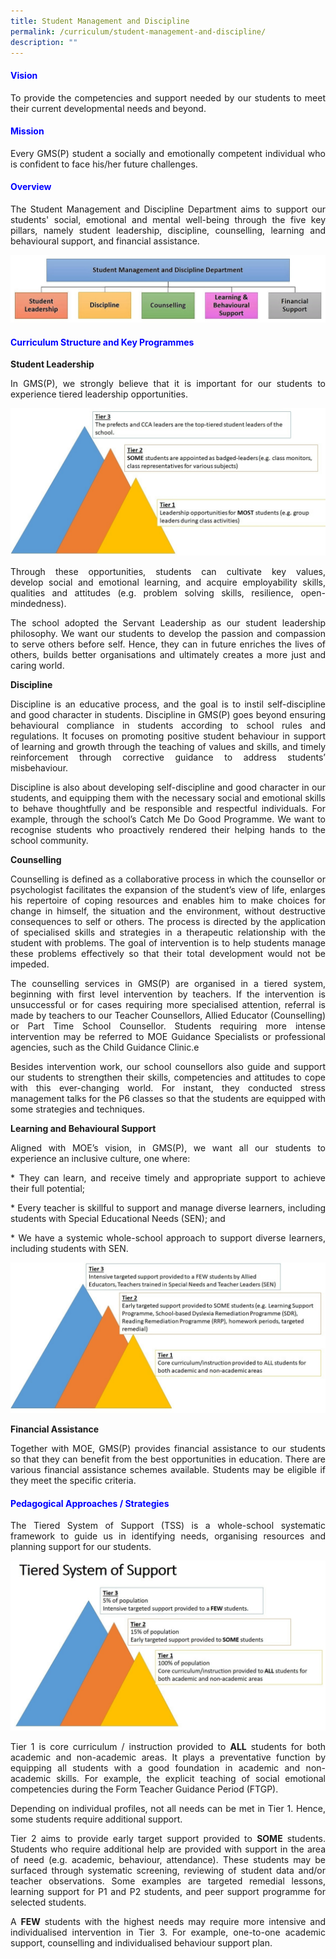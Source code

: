 ```yaml
---
title: Student Management and Discipline
permalink: /curriculum/student-management-and-discipline/
description: ""
---
```

<h4 style="color:blue;">Vision</h4>
<p style="text-align: justify;">To provide the competencies and support needed by our students to meet their current developmental needs and beyond.</p>

<h4 style="color:blue;">Mission</h4>
<p style="text-align: justify;">Every GMS(P) student a socially and emotionally competent individual who is confident to face his/her future challenges.</p>

<h4 style="color:blue;">Overview</h4>
<p style="text-align: justify;">The Student Management and Discipline Department aims to support our students' social, emotional and mental well-being through the five key pillars, namely student leadership, discipline, counselling, learning and behavioural support, and financial assistance.</p>

![](/images/five%20pillars%20of%20department.jpg)
<p></p>

<h4 style="color:blue;">Curriculum Structure and Key Programmes</h4>

<b>Student Leadership</b> <br>
<p style="text-align: justify;">In GMS(P), we strongly believe that it is important for our students to experience tiered leadership opportunities. </p>

![](/images/student%20leaders.jpg)

<p style="text-align: justify;">Through these opportunities, students can cultivate key values, develop&nbsp;social and emotional learning, and acquire employability skills, qualities and attitudes (e.g. problem solving skills, resilience, open-mindedness).&nbsp;<br>

</p><p style="text-align: justify;">The school adopted the Servant Leadership as our student leadership philosophy. We want our students to develop the passion and compassion to serve others before self. Hence, they can in future enriches the lives of others, builds better organisations and ultimately creates a more just and caring world.</p>

<b>Discipline</b> <br> 
<p style="text-align: justify;">Discipline is an educative process, and the goal is to instil self-discipline and good character in students. Discipline in GMS(P) goes beyond ensuring behavioural compliance in students according to school rules and regulations. It focuses on promoting positive student behaviour in support of learning and growth through the teaching of values and skills, and timely reinforcement through corrective guidance to address students’ misbehaviour.&nbsp;<br>

</p><p style="text-align: justify;">Discipline is also about developing self-discipline and good character in our students, and equipping them with the necessary social and emotional skills to behave thoughtfully and be responsible and respectful individuals. For example, through the school’s Catch Me Do Good Programme. We want to recognise students who proactively rendered their helping hands to the school community.  </p>
 
<b>Counselling</b> <br>
<p style="text-align: justify;">Counselling is defined as a collaborative process in which the counsellor or psychologist facilitates the expansion of the student’s view of life, enlarges his repertoire of coping resources and enables him to make choices for change in himself, the situation and the environment, without destructive consequences to self or others. The process is directed by the application of specialised skills and strategies in a therapeutic relationship with the student with problems. The goal of intervention is to help students manage these problems effectively so that their total development would not be impeded.<br>

</p><p style="text-align: justify;">The counselling services in GMS(P) are organised in a tiered system, beginning with first level intervention by teachers. If the intervention is unsuccessful or for cases requiring more specialised attention, referral is made by teachers to our Teacher Counsellors, Allied Educator (Counselling) or Part Time School Counsellor. Students requiring more intense intervention may be referred to MOE Guidance Specialists or professional agencies, such as the Child Guidance Clinic.e<br>

</p><p style="text-align: justify;">Besides intervention work, our school counsellors also guide and support our students to strengthen their skills, competencies and attitudes to cope with this ever-changing world. For instant, they conducted stress management talks for the P6 classes so that the students are equipped with some strategies and techniques.&nbsp;  </p>
  
<b>Learning and Behavioural Support</b> <br> 
<p style="text-align: justify;">Aligned with MOE’s vision, in GMS(P), we want all our students to experience an inclusive culture, one where:<br>

</p><p style="text-align: justify;">* They can learn, and receive timely and appropriate support to achieve their full potential;&nbsp;<br>
</p><p style="text-align: justify;">* Every teacher is skillful to support and manage diverse learners, including students with Special Educational Needs (SEN); and&nbsp;<br>
</p><p style="text-align: justify;">* We have a systemic whole-school approach to support diverse learners, including students with SEN.</p>

![](/images/SEN%20mode.jpg)

<b>Financial Assistance</b> <br>
<p style="text-align: justify;">Together with MOE, GMS(P) provides financial assistance to our students so that they can benefit from the best opportunities in education. There are various financial assistance schemes available. Students may be eligible if they meet the specific criteria.&nbsp;  </p>

<h4 style="color:blue;">Pedagogical Approaches / Strategies</h4>

<p style="text-align: justify;">The Tiered System of Support (TSS) is a whole-school systematic framework to guide us in identifying needs, organising resources and planning support for our students.</p>

![](/images/Tiered%20System%20of%20Support.jpg)

<p style="text-align: justify;">Tier 1 is core curriculum / instruction provided to <b>ALL</b> students for both academic and non-academic areas. It plays a preventative function by equipping all students with a good foundation in academic and non-academic skills. For example, the explicit teaching of social emotional competencies during the Form Teacher Guidance Period (FTGP). <br> 
  
</p><p style="text-align: justify;">Depending on individual profiles, not all needs can be met in Tier 1. Hence, some students require additional support.  <br>
  
</p><p style="text-align: justify;">Tier 2 aims to provide early target support provided to <b>SOME</b> students. Students who require additional help are provided with support in the area of need (e.g. academic, behaviour, attendance). These students may be surfaced through systematic screening, reviewing of student data and/or teacher observations. Some examples are targeted remedial lessons, learning support for P1 and P2 students, and peer support programme for selected students.  <br>
  
</p><p style="text-align: justify;">A <b>FEW</b> students with the highest needs may require more intensive and individualised intervention in Tier 3. For example, one-to-one academic support, counselling and individualised behaviour support plan.</p>